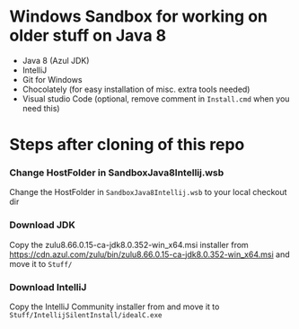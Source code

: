 # Windows Sandbox for working on older stuff on Java 8
 - Java 8 (Azul JDK)
 - IntelliJ
 - Git for Windows
 - Chocolately (for easy installation of misc. extra tools needed)
 - Visual studio Code (optional, remove comment in `Install.cmd` when you need this)

# Steps after cloning of this repo
### Change HostFolder in SandboxJava8Intellij.wsb
Change the HostFolder in `SandboxJava8Intellij.wsb` to your local checkout dir

### Download JDK
Copy the zulu8.66.0.15-ca-jdk8.0.352-win_x64.msi installer from https://cdn.azul.com/zulu/bin/zulu8.66.0.15-ca-jdk8.0.352-win_x64.msi and move it to `Stuff/`

### Download IntelliJ
Copy the IntelliJ Community installer from and move it to `Stuff/IntellijSilentInstall/idealC.exe`
